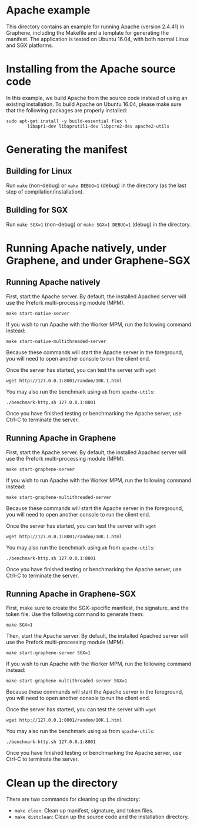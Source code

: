 # Apache example

This directory contains an example for running Apache (version 2.4.41)
in Graphene, including the Makefile and a template for generating the manifest.
The application is tested on Ubuntu 16.04, with both normal Linux and SGX
platforms.

# Installing from the Apache source code

In this example, we build Apache from the source code instead of using an
existing installation. To build Apache on Ubuntu 16.04, please make sure that
the following packages are properly installed:

    sudo apt-get install -y build-essential flex \
            libapr1-dev libaprutil1-dev libpcre2-dev apache2-utils

# Generating the manifest

## Building for Linux

Run `make` (non-debug) or `make DEBUG=1` (debug) in the directory (as the last
step of compilation/installation).

## Building for SGX

Run `make SGX=1` (non-debug) or `make SGX=1 DEBUG=1` (debug) in the directory.

# Running Apache natively, under Graphene, and under Graphene-SGX

## Running Apache natively

First, start the Apache server. By default, the installed Apached server will
use the Prefork multi-processing module (MPM).

    make start-native-server

If you wish to run Apache with the Worker MPM, run the following command
instead:

    make start-native-multithreaded-server

Because these commands will start the Apache server in the foreground, you will
need to open another console to run the client end.

Once the server has started, you can test the server with `wget`

    wget http://127.0.0.1:8001/random/10K.1.html

You may also run the benchmark using `ab` from `apache-utils`:

    ./benchmark-http.sh 127.0.0.1:8001

Once you have finished testing or benchmarking the Apache server, use Ctrl-C to
terminate the server.

## Running Apache in Graphene

First, start the Apache server. By default, the installed Apached server will
use the Prefork multi-processing module (MPM).

    make start-graphene-server

If you wish to run Apache with the Worker MPM, run the following command
instead:

    make start-graphene-multithreaded-server

Because these commands will start the Apache server in the foreground, you will
need to open another console to run the client end.

Once the server has started, you can test the server with `wget`

    wget http://127.0.0.1:8001/random/10K.1.html

You may also run the benchmark using `ab` from `apache-utils`:

    ./benchmark-http.sh 127.0.0.1:8001

Once you have finished testing or benchmarking the Apache server, use Ctrl-C to
terminate the server.

## Running Apache in Graphene-SGX

First, make sure to create the SGX-specific manifest, the signature, and the
token file. Use the following command to generate them:

    make SGX=1

Then, start the Apache server. By default, the installed Apached server will
use the Prefork multi-processing module (MPM).

    make start-graphene-server SGX=1

If you wish to run Apache with the Worker MPM, run the following command
instead:

    make start-graphene-multithreaded-server SGX=1

Because these commands will start the Apache server in the foreground, you will
need to open another console to run the client end.

Once the server has started, you can test the server with `wget`

    wget http://127.0.0.1:8001/random/10K.1.html

You may also run the benchmark using `ab` from `apache-utils`:

    ./benchmark-http.sh 127.0.0.1:8001

Once you have finished testing or benchmarking the Apache server, use Ctrl-C to
terminate the server.

# Clean up the directory

There are two commands for cleaning up the directory:

* `make clean`: Clean up manifest, signature, and token files.
* `make distclean`: Clean up the source code and the installation directory.
